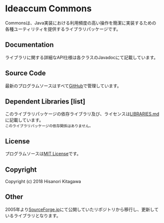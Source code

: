 # Ideaccum Commons
Commonsは、Java実装における利用頻度の高い操作を簡潔に実装するための各種ユーティリティを提供するライブラリパッケージです。  

## Documentation
ライブラリに関する詳細なAPI仕様は各クラスのJavadocにて記載しています。  

## Source Code
最新のプログラムソースはすべて[GitHub](https://github.com/ideaccum/org.ideaccum.libs.commons)で管理しています。  

## Dependent Libraries [list]
このライブラリパッケージの依存ライブラリ及び、ライセンスは[LIBRARIES.md](https://github.com/ideaccum/org.ideaccum.libs.commons/blob/master/LIBRARIES.md)に記載しています。  
`このライブラリパッケージの依存関係はありません。`  

## License
プログラムソースは[MIT License](https://github.com/ideaccum/org.ideaccum.libs.commons/blob/master/LICENSE.md)です。  

## Copyright
Copyright (c) 2018 Hisanori Kitagawa  

## Other
2005年より[SourceForge.jp](https://osdn.net/projects/phosphoresce/)にて公開していたリポジトリから移行し、更新しているライブラリとなります。  
